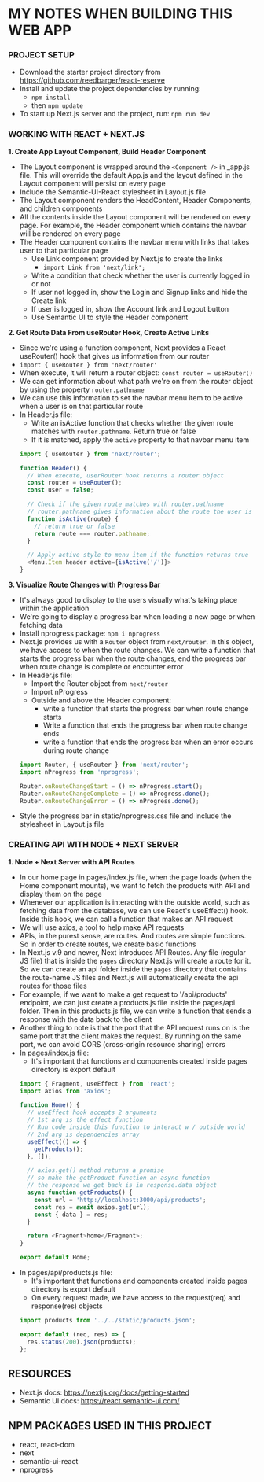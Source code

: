# MY NOTES WHEN BUILDING THIS WEB APP

### PROJECT SETUP
- Download the starter project directory from https://github.com/reedbarger/react-reserve
- Install and update the project dependencies by running:
  - `npm install`
  - then `npm update`
- To start up Next.js server and the project, run: `npm run dev`


### WORKING WITH REACT + NEXT.JS
**1. Create App Layout Component, Build Header Component**
- The Layout component is wrapped around the `<Component />` in _app.js file. This will override the default App.js and the layout defined in the Layout component will persist on every page
- Include the Semantic-UI-React stylesheet in Layout.js file
- The Layout component renders the HeadContent, Header Components, and children components
- All the contents inside the Layout component will be rendered on every page. For example, the Header component which contains the navbar will be rendered on every page
- The Header component contains the navbar menu with links that takes user to that particular page
  - Use Link component provided by Next.js to create the links
    - `import Link from 'next/link';`
  - Write a condition that check whether the user is currently logged in or not
  - If user not logged in, show the Login and Signup links and hide the Create link
  - If user is logged in, show the Account link and Logout button 
  - Use Semantic UI to style the Header component

**2. Get Route Data From useRouter Hook, Create Active Links**
- Since we're using a function component, Next provides a React useRouter() hook that gives us information from our router
- `import { useRouter } from 'next/router'`
- When execute, it will return a router object: `const router = useRouter()`
- We can get information about what path we're on from the router object by using the property `router.pathname`
- We can use this information to set the navbar menu item to be active when a user is on that particular route
- In Header.js file:
  - Write an isActive function that checks whether the given route matches with `router.pathname`. Return true or false
  - If it is matched, apply the `active` property to that navbar menu item
  ```js
  import { useRouter } from 'next/router';

  function Header() {
    // When execute, userRouter hook returns a router object
    const router = useRouter();
    const user = false;

    // Check if the given route matches with router.pathname
    // router.pathname gives information about the route the user is on
    function isActive(route) {
      // return true or false
      return route === router.pathname;
    }

    // Apply active style to menu item if the function returns true
    <Menu.Item header active={isActive('/')}>
  }
  ```

**3. Visualize Route Changes with Progress Bar**
- It's always good to display to the users visually what's taking place within the application
- We're going to display a progress bar when loading a new page or when fetching data
- Install nprogress package: `npm i nprogress`
- Next.js provides us with a `Router` object from `next/router`. In this object, we have access to when the route changes. We can write a function that starts the progress bar when the route changes, end the progress bar when route change is complete or encounter error
- In Header.js file:
  - Import the Router object from `next/router`
  - Import nProgress
  - Outside and above the Header component:
    - write a function that starts the progress bar when route change starts
    - Write a function that ends the progress bar when route change ends
    - write a function that ends the progress bar when an error occurs during route change
  ```js
  import Router, { useRouter } from 'next/router';
  import nProgress from 'nprogress';

  Router.onRouteChangeStart = () => nProgress.start();
  Router.onRouteChangeComplete = () => nProgress.done();
  Router.onRouteChangeError = () => nProgress.done();
  ```
- Style the progress bar in static/nprogress.css file and include the stylesheet in Layout.js file


### CREATING API WITH NODE + NEXT SERVER
**1. Node + Next Server with API Routes**
- In our home page in pages/index.js file, when the page loads (when the Home component mounts), we want to fetch the products with API and display them on the page
- Whenever our application is interacting with the outside world, such as fetching data from the database, we can use React's useEffect() hook. Inside this hook, we can call a function that makes an API request
- We will use axios, a tool to help make API requests
- APIs, in the purest sense, are routes. And routes are simple functions. So in order to create routes, we create basic functions
- In Next.js v.9 and newer, Next introduces API Routes. Any file (regular JS file) that is inside the `pages` directory Next.js will create a route for it. So we can create an api folder inside the `pages` directory that contains the route-name JS files and Next.js will automatically create the api routes for those files
- For example, if we want to make a get request to '/api/products' endpoint, we can just create a products.js file inside the pages/api folder. Then in this products.js file, we can write a function that sends a response with the data back to the client
- Another thing to note is that the port that the API request runs on is the same port that the client makes the request. By running on the same port, we can avoid CORS (cross-origin resource sharing) errors
- In pages/index.js file:
  - It's important that functions and components created inside pages directory is export default
  ```js
  import { Fragment, useEffect } from 'react';
  import axios from 'axios';

  function Home() {
    // useEffect hook accepts 2 arguments
    // 1st arg is the effect function
    // Run code inside this function to interact w / outside world
    // 2nd arg is dependencies array
    useEffect(() => {
      getProducts();
    }, []);

    // axios.get() method returns a promise
    // so make the getProduct function an async function
    // the response we get back is in response.data object
    async function getProducts() {
      const url = 'http://localhost:3000/api/products';
      const res = await axios.get(url);
      const { data } = res;
    }

    return <Fragment>home</Fragment>;
  }

  export default Home;
  ```
- In pages/api/products.js file:
  - It's important that functions and components created inside pages directory is export default
  - On every request made, we have access to the request(req) and response(res) objects
  ```js
  import products from '../../static/products.json';

  export default (req, res) => {
    res.status(200).json(products);
  };
  ```









## RESOURCES
- Next.js docs: https://nextjs.org/docs/getting-started
- Semantic UI docs: https://react.semantic-ui.com/

## NPM PACKAGES USED IN THIS PROJECT
- react, react-dom
- next
- semantic-ui-react
- nprogress